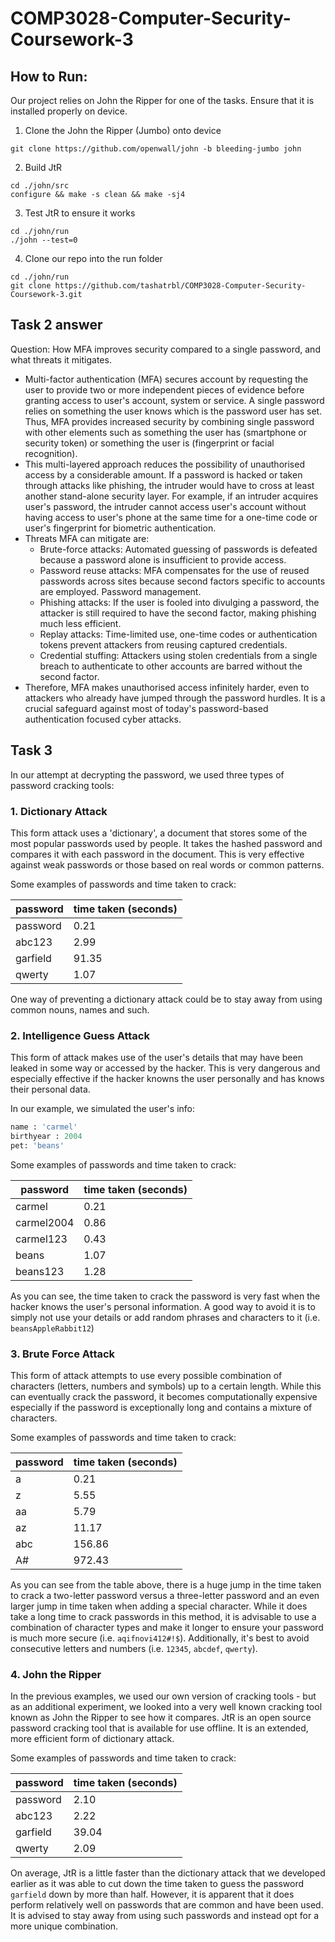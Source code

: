# COMP3028-Computer-Security-Coursework-3

## How to Run:
Our project relies on John the Ripper for one of the tasks. Ensure that it is installed properly on device.
1. Clone the John the Ripper (Jumbo) onto device
```
git clone https://github.com/openwall/john -b bleeding-jumbo john
```
2. Build JtR
```
cd ./john/src
configure && make -s clean && make -sj4
```
3.  Test JtR to ensure it works
```
cd ./john/run
./john --test=0
```
4. Clone our repo into the run folder
```
cd ./john/run
git clone https://github.com/tashatrbl/COMP3028-Computer-Security-Coursework-3.git
```

## Task 2 answer

Question: How MFA improves security compared to a single password, and what threats it mitigates.

- Multi-factor authentication (MFA) secures account by requesting the user to provide two or more independent pieces of evidence before granting access to user's account, system or service. A single password relies on something the user knows which is the password user has set. Thus, MFA provides increased security by combining single password with other elements such as something the user has (smartphone or security token) or something the user is (fingerprint or facial recognition).
- This multi-layered approach reduces the possibility of unauthorised access by a considerable amount. If a password is hacked or taken through attacks like phishing, the intruder would have to cross at least another stand-alone security layer. For example, if an intruder acquires user's password, the intruder cannot access user's account without having access to user's phone at the same time for a one-time code or user's fingerprint for biometric authentication.
- Threats MFA can mitigate are:
  - Brute-force attacks: Automated guessing of passwords is defeated because a password alone is insufficient to provide access.
  - Password reuse attacks: MFA compensates for the use of reused passwords across sites because second factors specific to accounts are employed. Password management.
  - Phishing attacks: If the user is fooled into divulging a password, the attacker is still required to have the second factor, making phishing much less efficient.
  - Replay attacks: Time-limited use, one-time codes or authentication tokens prevent attackers from reusing captured credentials.
  - Credential stuffing: Attackers using stolen credentials from a single breach to authenticate to other accounts are barred without the second factor.
- Therefore, MFA makes unauthorised access infinitely harder, even to attackers who already have jumped through the password hurdles. It is a crucial safeguard against most of today's password-based authentication focused cyber attacks.

## Task 3 
In our attempt at decrypting the password, we used three types of password cracking tools:
### 1. Dictionary Attack
This form attack uses a 'dictionary', a document that stores some of the most popular passwords used by people. It takes the hashed password and compares it with each password in the document. This is very effective against weak passwords or those based on real words or common patterns.

Some examples of passwords and time taken to crack:

| password | time taken (seconds) |
| --- | --- |
| password | 0.21 |
| abc123 | 2.99 |
| garfield | 91.35 |
| qwerty | 1.07 |

One way of preventing a dictionary attack could be to stay away from using common nouns, names and such. 

### 2. Intelligence Guess Attack 
This form of attack makes use of the user's details that may have been leaked in some way or accessed by the hacker. This is very dangerous and especially effective if the hacker knowns the user personally and has knows their personal data.

In our example, we simulated the user's info: 
```python
name : 'carmel'
birthyear : 2004
pet: 'beans'
```

Some examples of passwords and time taken to crack:

| password | time taken (seconds) |
| --- | --- |
| carmel | 0.21 |
| carmel2004 | 0.86 |
| carmel123 | 0.43 |
| beans | 1.07 |
| beans123 | 1.28 |

As you can see, the time taken to crack the password is very fast when the hacker knows the user's personal information. A good way to avoid it is to simply not use your details or add random phrases and characters to it (i.e. `beansAppleRabbit12`)

### 3. Brute Force Attack
This form of attack attempts to use every possible combination of characters (letters, numbers and symbols) up to a certain length. While this can eventually crack the password, it becomes computationally expensive especially if the password is exceptionally long and contains a mixture of characters.

Some examples of passwords and time taken to crack:

| password | time taken (seconds) |
| --- | --- |
| a | 0.21 |
| z | 5.55 |
| aa | 5.79 |
| az | 11.17 |
| abc | 156.86 |
| A# | 972.43 |

As you can see from the table above, there is a huge jump in the time taken to crack a two-letter password versus a three-letter password and an even larger jump in time taken when adding a special character. While it does take a long time to crack passwords in this method, it is advisable to use a combination of character types and make it longer to ensure your password is much more secure (i.e. `aqifnovi412#!$`). Additionally, it's best to avoid consecutive letters and numbers (i.e. `12345`, `abcdef`, `qwerty`).

### 4. John the Ripper
In the previous examples, we used our own version of cracking tools - but as an additional experiment, we looked into a very well known cracking tool known as John the Ripper to see how it compares. JtR is an open source password cracking tool that is available for use offline. It is an extended, more efficient form of dictionary attack.

Some examples of passwords and time taken to crack:

| password | time taken (seconds) |
| --- | --- |
| password | 2.10 |
| abc123 | 2.22 |
| garfield | 39.04 |
| qwerty | 2.09 |

On average, JtR is a little faster than the dictionary attack that we developed earlier as it was able to cut down the time taken to guess the password `garfield` down by more than half. However, it is apparent that it does perform relatively well on passwords that are common and have been used. It is advised to stay away from using such passwords and instead opt for a more unique combination.
